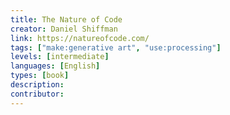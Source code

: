 ```yaml
---
title: The Nature of Code
creator: Daniel Shiffman
link: https://natureofcode.com/
tags: ["make:generative art", "use:processing"]
levels: [intermediate]
languages: [English]
types: [book]
description:
contributor:
---
```

